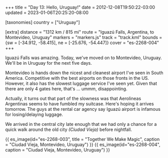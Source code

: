 +++
title = "Day 13: Hello, Uruguay!"
date = 2012-12-08T19:50:22-03:00
updated = 2023-01-06T20:25:20-08:00

[taxonomies]
country = ["Uruguay"]

[extra]
distance = "1312 km / 815 mi"
route = "Iguazú Falls, Argentina, to Montevideo, Uruguay"
markers = "markers.js"
track = "track.kml"
bounds = {sw = [-34.912, -58.415], ne = [-25.676, -54.447]}
cover = "es-2268-004"
+++

Iguazú Falls was amazing. Today, we've moved on to Montevideo, Uruguay. We'll be in Uruguay for the next five days.

<!-- more -->

Montevideo is hands down the nicest and cleanest airport I've seen in South America. Competitive with the best airports on those fronts in the US. However, it also has the slowest luggage service I've seen yet. Given that there are only 4 gates here, that's ... ummm, disappointing.

Actually, it turns out that part of the slowness was that Aerolineas Argentinas seems to have fumbled my suitcase. Here's hoping it arrives tomorrow. The guys at the rental car agency say Iguazú airport is infamous for losing/delaying luggage.

We arrived in the central city late enough that we had only a chance for a quick walk around the old city _(Ciudad Vieja)_ before nightfall.

{{ es_image(id="es-2268-003", title = "Together We Make Magic", caption = "Ciudad Vieja, Montevideo, Uruguay") }}
{{ es_image(id="es-2268-004", caption = "Ciudad Vieja, Montevideo, Uruguay") }}
